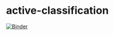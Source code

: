 ﻿# active-classification

[![Binder](http://mybinder.org/badge.svg)](http://mybinder.org:/repo/aovalle/active-classification)
